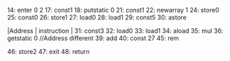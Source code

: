 14: enter 0 2
17: const1
18: putstatic 0
21: const1
22: newarray 1
24: store0
25: const0
26: store1
27: load0
28: load1
29: const5
30: astore


|Address | instruction |
31: const3
32: load0
33: load1
34: aload
35: mul
36: getstatic 0    //Address different
39: add
40: const 27
45: rem



46: store2
47: exit
48: return